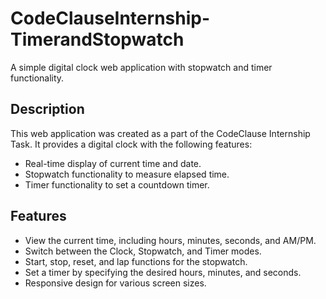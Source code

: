 # CodeClauseInternship-TimerandStopwatch

A simple digital clock web application with stopwatch and timer functionality.

## Description

This web application was created as a part of the CodeClause Internship Task. It provides a digital clock with the following features:

- Real-time display of current time and date.
- Stopwatch functionality to measure elapsed time.
- Timer functionality to set a countdown timer.

## Features

- View the current time, including hours, minutes, seconds, and AM/PM.
- Switch between the Clock, Stopwatch, and Timer modes.
- Start, stop, reset, and lap functions for the stopwatch.
- Set a timer by specifying the desired hours, minutes, and seconds.
- Responsive design for various screen sizes.

